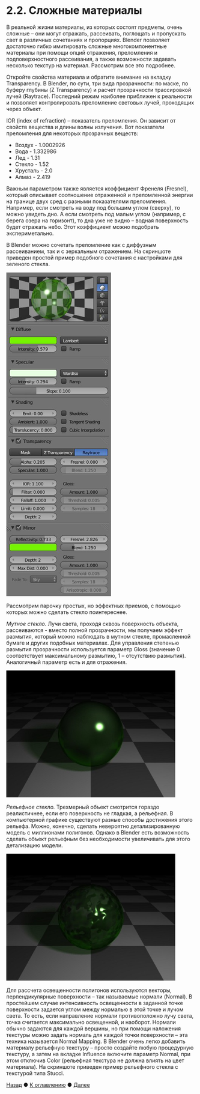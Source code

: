 # 2.2. Сложные материалы 
В реальной жизни материалы, из которых состоят предметы, очень сложные – они могут отражать, рассеивать, поглощать и пропускать свет в различных сочетаниях и пропорциях. Blender позволяет достаточно гибко имитировать сложные многокомпонентные материалы при помощи опций отражения, преломления и подповерхностного рассеивания, а также возможности задавать несколько текстур на материал. Рассмотрим все это подробнее.
 
Откройте свойства материала и обратите внимание на вкладку Transparency. В Blender, по сути, три вида прозрачности: по маске, по буферу глубины (Z Transparency) и расчет прозрачности трассировкой лучей (Raytrace). Последний режим наиболее приближен к реальности и позволяет контролировать преломление световых лучей, проходящих через объект. 

IOR (index of refraction) – показатель преломления. Он зависит от свойств вещества и длины волны излучения. Вот показатели преломления для некоторых прозрачных веществ: 

- Воздух  - 1.0002926 
- Вода - 1.332986 
- Лед - 1.31 
- Стекло - 1.52 
- Хрусталь - 2.0 
- Алмаз - 2.419 

Важным параметром также является коэффициент Френеля (Fresnel), который описывает соотношение отраженной и преломленной энергии на границе двух сред с разными показателями преломления. Например, если смотреть на воду под большим углом (сверху), то можно увидеть дно. А если смотреть под малым углом (например, с берега озера на горизонт), то дна уже не видно – водная поверхность будет отражать небо. Этот коэффициент можно подобрать экспериметально. 

В Blender можно сочетать преломление как с диффузным рассеиванием, так и с зеркальным отражением. На скриншоте приведен простой пример подобного сочетания с настройками для зеленого стекла. 

![Материал стекла](green-glass-settings.jpg)

Рассмотрим парочку простых, но эффектных приемов, с помощью которых можно сделать стекло поинтереснее. 

*Мутное стекло.* Лучи света, проходя сквозь поверхность объекта, рассеиваются - вместо полной прозрачности, мы получаем эффект размытия, который можно наблюдать в мутном стекле, промасленной бумаге и других подобных материалах. Для управления степенью размытия прозрачности используется параметр Gloss (значение 0 соответствует максимальному размытию, 1 – отсутствию размытия). Аналогичный параметр есть и для отражения.

![Мутное стекло](glass2.jpg)

*Рельефное стекло.* Трехмерный объект смотрится гораздо реалистичнее, если его поверхность не гладкая, а рельефная. В компьютерной графике существуют разные способы достижения этого рельефа. Можно, конечно, сделать невероятно детализированную модель с миллионами полигонов. Однако в Blender есть возможность сделать объект рельефным без необходимости увеличивать для этого детализацию модели.

![Рельефное стекло](glass3.jpg)

Для рассчета освещенности полигонов используются векторы, перпендикулярные поверхности – так называемые нормали (Normal). В простейшем случае интенсивность освещенности в заданной точке поверхности задается углом между нормалью в этой точке и лучом света. То есть, если направление нормали противоположно лучу света, точка считается максимально освещенной, и наоборот. Нормали обычно задаются для каждой вершины, но при помощи наложения текстуры можно задать нормаль для каждой точки поверхности – эта техника называется Normal Mapping. В Blender очень легко добавить материалу рельефную текстуру – просто создайте любую процедурную текстуру, а затем на вкладке Influence включите параметр Normal, при этом отключив Color (рельефная текстура не должна влиять на цвет материала). На скриншоте приведен пример рельефного стекла с текстурой типа Stucci.

[Назад](lights) ● [К оглавлению](../index) ● [Далее](world) 

